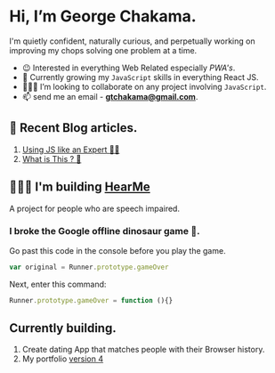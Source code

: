 # Hi, I’m George Chakama. 

I'm quietly confident, naturally curious, and perpetually working on improving my chops solving one problem at a time.

- 😉 Interested in everything Web Related especially *PWA's*.
- 🌱 Currently growing my ``JavaScript`` skills in everything React JS.
- 👨🏾‍🏭 I’m looking to collaborate on any project involving ``JavaScript``. 
- 📫 send me an email - **gtchakama@gmail.com**.

## 📔 Recent Blog articles. 

1. [Using JS like an Expert 💪🏼](https://chakama.co.zw/js-like-an-expect/)
2. [What is This ? 🥱](https://chakama.co.zw/what-is-this/)



## 🧏🏽‍♀️ I'm building [HearMe](https://www.hearme.co.zw) 
A project for people who are speech impaired.

### I broke the Google offline dinosaur game 🤫.
Go past this code in the console before you play the game.


``` Javascript 
var original = Runner.prototype.gameOver

```

Next, enter this command:

```Javascript 
Runner.prototype.gameOver = function (){}
```

## Currently building.
1. Create dating App that matches people with their Browser history.
2. My portfolio [version 4](https://chg4.netlify.app/)


